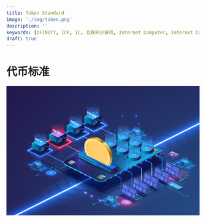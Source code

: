 ```yaml
---
title: Token Standard
image: './img/token.png'
description: ''
keywords: [DFINITY, ICP, IC, 互联网计算机, Internet Computer, Internet Computer Protocol, developer, 开发者, token, 代币标准, token standard]
draft: true
---
```


# 代币标准

![img](./img/token.png)